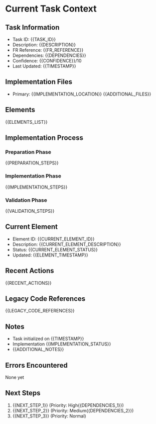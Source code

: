 # Current Task Context

## Task Information
- Task ID: {{TASK_ID}}
- Description: {{DESCRIPTION}}
- FR Reference: {{FR_REFERENCE}}
- Dependencies: {{DEPENDENCIES}}
- Confidence: {{CONFIDENCE}}/10
- Last Updated: {{TIMESTAMP}}

## Implementation Files
- Primary: {{IMPLEMENTATION_LOCATION}}
{{ADDITIONAL_FILES}}

## Elements
{{ELEMENTS_LIST}}

## Implementation Process
### Preparation Phase
{{PREPARATION_STEPS}}

### Implementation Phase
{{IMPLEMENTATION_STEPS}}

### Validation Phase
{{VALIDATION_STEPS}}

## Current Element
- Element ID: {{CURRENT_ELEMENT_ID}}
- Description: {{CURRENT_ELEMENT_DESCRIPTION}}
- Status: {{CURRENT_ELEMENT_STATUS}}
- Updated: {{ELEMENT_TIMESTAMP}}

## Recent Actions
{{RECENT_ACTIONS}}

## Legacy Code References
{{LEGACY_CODE_REFERENCES}}

## Notes
- Task initialized on {{TIMESTAMP}}
- Implementation {{IMPLEMENTATION_STATUS}}
- {{ADDITIONAL_NOTES}}

## Errors Encountered
None yet

## Next Steps
1. {{NEXT_STEP_1}} (Priority: High{{DEPENDENCIES_1}})
2. {{NEXT_STEP_2}} (Priority: Medium{{DEPENDENCIES_2}})
3. {{NEXT_STEP_3}} (Priority: Normal)